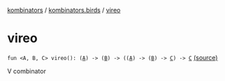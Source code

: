 [kombinators](../index.md) / [kombinators.birds](index.md) / [vireo](./vireo.md)

# vireo

`fun <A, B, C> vireo(): (`[`A`](vireo.md#A)`) -> (`[`B`](vireo.md#B)`) -> ((`[`A`](vireo.md#A)`) -> (`[`B`](vireo.md#B)`) -> `[`C`](vireo.md#C)`) -> `[`C`](vireo.md#C) [(source)](https://github.com/pardom/kombinators/tree/master/src/main/kotlin/kombinators/birds/vireo.kt#L6)

V combinator

